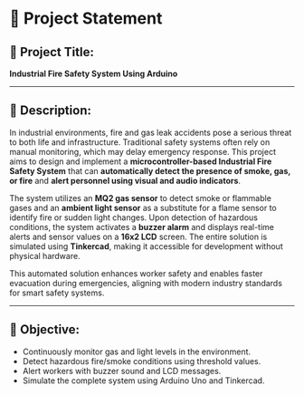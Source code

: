 # 📄 Project Statement

## 🔷 Project Title:
**Industrial Fire Safety System Using Arduino**

---

## 🧾 Description:

In industrial environments, fire and gas leak accidents pose a serious threat to both life and infrastructure. Traditional safety systems often rely on manual monitoring, which may delay emergency response. This project aims to design and implement a **microcontroller-based Industrial Fire Safety System** that can **automatically detect the presence of smoke, gas, or fire** and **alert personnel using visual and audio indicators**.

The system utilizes an **MQ2 gas sensor** to detect smoke or flammable gases and an **ambient light sensor** as a substitute for a flame sensor to identify fire or sudden light changes. Upon detection of hazardous conditions, the system activates a **buzzer alarm** and displays real-time alerts and sensor values on a **16x2 LCD** screen. The entire solution is simulated using **Tinkercad**, making it accessible for development without physical hardware.

This automated solution enhances worker safety and enables faster evacuation during emergencies, aligning with modern industry standards for smart safety systems.

---

## 🎯 Objective:

- Continuously monitor gas and light levels in the environment.  
- Detect hazardous fire/smoke conditions using threshold values.  
- Alert workers with buzzer sound and LCD messages.  
- Simulate the complete system using Arduino Uno and Tinkercad.

